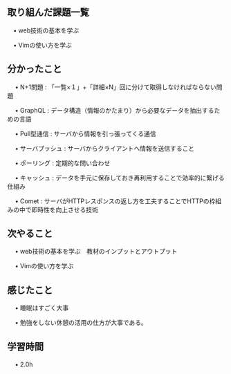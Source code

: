 ## 取り組んだ課題一覧
      
 　• web技術の基本を学ぶ
       
 　• Vimの使い方を学ぶ
    
## 分かったこと

　 • N+1問題 : 「一覧×１」+「詳細×N」回に分けて取得しなければならない問題

　 • GraphQL : データ構造（情報のかたまり）から必要なデータを抽出するための言語

　 • Pull型通信 : サーバから情報を引っ張ってくる通信

　 • サーバプッシュ : サーバからクライアントへ情報を送信すること

　 • ポーリング : 定期的な問い合わせ

　 • キャッシュ : データを手元に保存しておき再利用することで効率的に繋げる仕組み

　 • Comet : サーバがHTTPレスポンスの返し方を工夫することでHTTPの枠組みの中で即時性を向上させる技術

## 次やること　

　 • web技術の基本を学ぶ　教材のインプットとアウトプット

　 • Vimの使い方を学ぶ 

## 感じたこと

　 • 睡眠はすごく大事

　 • 勉強をしない休憩の活用の仕方が大事である。

## 学習時間

　 • 2.0h
